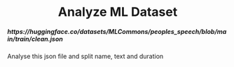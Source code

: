<h1 align="center">Analyze ML Dataset</h1>

<h5 align="left">https://huggingface.co/datasets/MLCommons/peoples_speech/blob/main/train/clean.json</h5>

Analyse this json file and split name, text and duration
